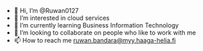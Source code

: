 - 👋 Hi, I’m @Ruwan0127
- 👀 I’m interested in cloud services
- 🌱 I’m currently learning Business Information Technology
- 💞️ I’m looking to collaborate on people who like to work with me
- 📫 How to reach me ruwan.bandara@myy.haaga-helia.fi

<!---
Ruwan0127/Ruwan0127 is a ✨ special ✨ repository because its `README.md` (this file) appears on your GitHub profile.
You can click the Preview link to take a look at your changes.
--->
